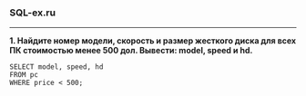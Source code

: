 ### SQL-ex.ru
---
**1. Найдите номер модели, скорость и размер жесткого диска для всех ПК стоимостью менее 500 дол. Вывести: model, speed и hd.**
```
SELECT model, speed, hd  
FROM pc  
WHERE price < 500;    
```


